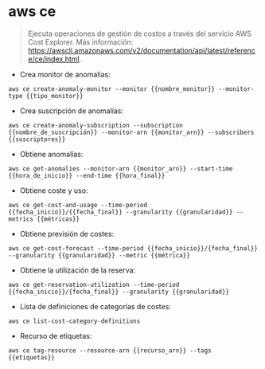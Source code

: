 # aws ce

> Ejecuta operaciones de gestión de costos a través del servicio AWS Cost Explorer.
> Más información: <https://awscli.amazonaws.com/v2/documentation/api/latest/reference/ce/index.html>.

- Crea monitor de anomalías:

`aws ce create-anomaly-monitor --monitor {{nombre_monitor}} --monitor-type {{tipo_monitor}}`

- Crea suscripción de anomalías:

`aws ce create-anomaly-subscription --subscription {{nombre_de_suscripción}} --monitor-arn {{monitor_arn}} --subscribers {{suscriptores}}`

- Obtiene anomalías:

`aws ce get-anomalies --monitor-arn {{monitor_arn}} --start-time {{hora_de_inicio}} --end-time {{hora_final}}`

- Obtiene coste y uso:

`aws ce get-cost-and-usage --time-period {{fecha_inicio}}/{{fecha_final}} --granularity {{granularidad}} --metrics {{métricas}}`

- Obtiene previsión de costes:

`aws ce get-cost-forecast --time-period {{fecha_inicio}}/{fecha_final}} --granularity {{granularidad}} --metric {{métrica}}`

- Obtiene la utilización de la reserva:

`aws ce get-reservation-utilization --time-period {{fecha_inicio}}/{fecha_final}} --granularity {{granularidad}}`

- Lista de definiciones de categorías de costes:

`aws ce list-cost-category-definitions`

- Recurso de etiquetas:

`aws ce tag-resource --resource-arn {{recurso_arn}} --tags {{etiquetas}}`
